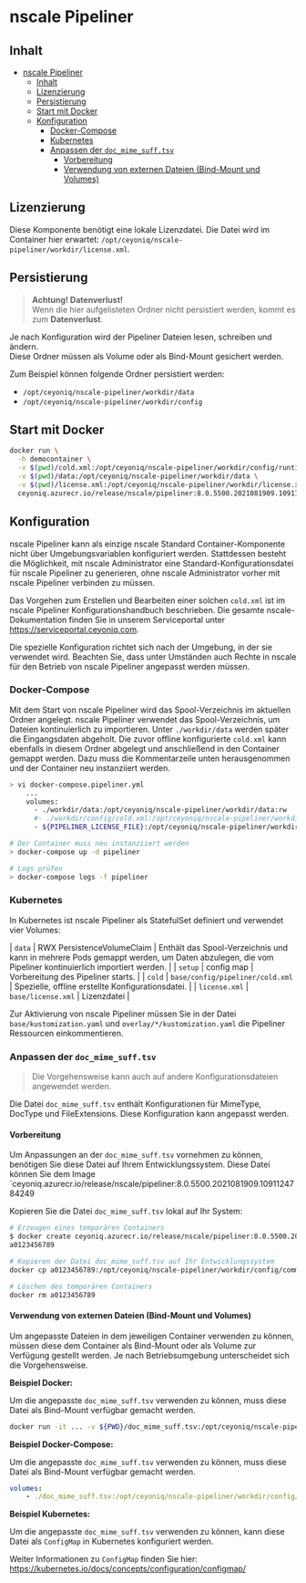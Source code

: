 # nscale Pipeliner

## Inhalt

- [nscale Pipeliner](#nscale-pipeliner)
  - [Inhalt](#inhalt)
  - [Lizenzierung](#lizenzierung)
  - [Persistierung](#persistierung)
  - [Start mit Docker](#start-mit-docker)
  - [Konfiguration](#konfiguration)
    - [Docker-Compose](#docker-compose)
    - [Kubernetes](#kubernetes)
    - [Anpassen der `doc_mime_suff.tsv`](#anpassen-der-doc_mime_sufftsv)
      - [Vorbereitung](#vorbereitung)
      - [Verwendung von externen Dateien (Bind-Mount und Volumes)](#verwendung-von-externen-dateien-bind-mount-und-volumes)

## Lizenzierung

Diese Komponente benötigt eine lokale Lizenzdatei.
Die Datei wird im Container hier erwartet: `/opt/ceyoniq/nscale-pipeliner/workdir/license.xml`.

## Persistierung

> **Achtung! Datenverlust!**  
> Wenn die hier aufgelisteten Ordner nicht persistiert werden, kommt es zum **Datenverlust**.

Je nach Konfiguration wird der Pipeliner Dateien lesen, schreiben und ändern.  
Diese Ordner müssen als Volume oder als Bind-Mount gesichert werden.

Zum Beispiel können folgende Ordner persistiert werden:

- `/opt/ceyoniq/nscale-pipeliner/workdir/data`
- `/opt/ceyoniq/nscale-pipeliner/workdir/config`

## Start mit Docker

```bash
docker run \
  -h democontainer \
  -v $(pwd)/cold.xml:/opt/ceyoniq/nscale-pipeliner/workdir/config/runtime/cold.xml \
  -v $(pwd)/data:/opt/ceyoniq/nscale-pipeliner/workdir/data \
  -v $(pwd)/license.xml:/opt/ceyoniq/nscale-pipeliner/workdir/license.xml \
  ceyoniq.azurecr.io/release/nscale/pipeliner:8.0.5500.2021081909.1091124784249
```

## Konfiguration

nscale Pipeliner kann als einzige nscale Standard Container-Komponente nicht über Umgebungsvariablen konfiguriert werden.
Stattdessen besteht die Möglichkeit, mit nscale Administrator eine Standard-Konfigurationsdatei für nscale Pipeliner zu generieren, ohne nscale Administrator vorher mit nscale Pipeliner verbinden zu müssen.

Das Vorgehen zum Erstellen und Bearbeiten einer solchen `cold.xml` ist im nscale Pipeliner Konfigurationshandbuch beschrieben.
Die gesamte nscale-Dokumentation finden Sie in unserem Serviceportal unter <https://serviceportal.ceyoniq.com>.

Die spezielle Konfiguration richtet sich nach der Umgebung, in der sie verwendet wird.
Beachten Sie, dass unter Umständen auch Rechte in nscale für den Betrieb von nscale Pipeliner angepasst werden müssen.

### Docker-Compose

Mit dem Start von nscale Pipeliner wird das Spool-Verzeichnis im aktuellen Ordner angelegt. nscale Pipeliner verwendet das Spool-Verzeichnis, um Dateien kontinuierlich zu importieren.
Unter `./workdir/data` werden später die Eingangsdaten abgeholt.
Die zuvor offline konfigurierte `cold.xml` kann ebenfalls in diesem Ordner abgelegt und anschließend in den Container gemappt werden.
Dazu muss die Kommentarzeile unten herausgenommen und der Container neu instanziiert werden.

```bash
> vi docker-compose.pipeliner.yml
    ...
    volumes:
      - ./workdir/data:/opt/ceyoniq/nscale-pipeliner/workdir/data:rw
      #- ./workdir/config/cold.xml:/opt/ceyoniq/nscale-pipeliner/workdir/config/runtime/cold.xml:ro
      - ${PIPELINER_LICENSE_FILE}:/opt/ceyoniq/nscale-pipeliner/workdir/license.xml:ro

# Der Container muss neu instanziiert werden
> docker-compose up -d pipeliner

# Logs prüfen
> docker-compose logs -f pipeliner
```

### Kubernetes

In Kubernetes ist nscale Pipeliner als StatefulSet definiert und verwendet vier Volumes:

| `data` | RWX PersistenceVolumeClaim | Enthält das Spool-Verzeichnis und kann in mehrere Pods gemappt werden, um Daten abzulegen, die vom Pipeliner kontinuierlich importiert werden. |
| `setup`  | config map  | Vorbereitung des Pipeliner starts. |
| `cold` | `base/config/pipeliner/cold.xml` | Spezielle, offline erstellte Konfigurationsdatei. |
| `license.xml` | `base/license.xml` | Lizenzdatei |

Zur Aktivierung von nscale Pipeliner müssen Sie in der Datei `base/kustomization.yaml` und `overlay/*/kustomization.yaml` die Pipeliner Ressourcen einkommentieren.

### Anpassen der `doc_mime_suff.tsv`

> Die Vorgehensweise kann auch auf andere Konfigurationsdateien angewendet werden.

Die Datei `doc_mime_suff.tsv` enthält Konfigurationen für MimeType, DocType und FileExtensions.
Diese Konfiguration kann angepasst werden.

#### Vorbereitung

Um Anpassungen an der `doc_mime_suff.tsv` vornehmen zu können, benötigen Sie diese Datei auf Ihrem Entwicklungssystem.
Diese Datei können Sie dem Image `ceyoniq.azurecr.io/release/nscale/pipeliner:8.0.5500.2021081909.1091124784249

Kopieren Sie die Datei `doc_mime_suff.tsv` lokal auf Ihr System:  

```bash
# Erzeugen eines temporären Containers
$ docker create ceyoniq.azurecr.io/release/nscale/pipeliner:8.0.5500.2021081909.1091124784249
a0123456789 

# Kopieren der Datei doc_mime_suff.tsv auf Ihr Entwicklungssystem
docker cp a0123456789:/opt/ceyoniq/nscale-pipeliner/workdir/config/common/doc_mime_suff.tsv ./

# Löschen des temporären Containers
docker rm a0123456789
```

#### Verwendung von externen Dateien (Bind-Mount und Volumes)

Um angepasste Dateien in dem jeweiligen Container verwenden zu können, müssen diese dem Container als Bind-Mount oder als Volume zur Verfügung gestellt werden. Je nach Betriebsumgebung unterscheidet sich die Vorgehensweise.

**Beispiel Docker:**

Um die angepasste `doc_mime_suff.tsv` verwenden zu können, muss diese Datei als Bind-Mount verfügbar gemacht werden.  

```bash
docker run -it ... -v ${PWD}/doc_mime_suff.tsv:/opt/ceyoniq/nscale-pipeliner/workdir/config/common/doc_mime_suff.tsv ceyoniq.azurecr.io/release/nscale/pipeliner:8.0.5500.2021081909.1091124784249
```

**Beispiel Docker-Compose:**

Um die angepasste `doc_mime_suff.tsv` verwenden zu können, muss diese Datei als Bind-Mount verfügbar gemacht werden.  

```yaml
volumes:
    - ./doc_mime_suff.tsv:/opt/ceyoniq/nscale-pipeliner/workdir/config/common/doc_mime_suff.tsv:ro
```

**Beispiel Kubernetes:**

Um die angepasste `doc_mime_suff.tsv` verwenden zu können, kann diese Datei als `ConfigMap` in Kubernetes konfiguriert werden.  

Weiter Informationen zu `ConfigMap` finden Sie hier:  
<https://kubernetes.io/docs/concepts/configuration/configmap/>